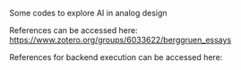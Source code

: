 Some codes to explore AI in analog design

References can be accessed here: https://www.zotero.org/groups/6033622/berggruen_essays

References for backend execution can be accessed here: 
